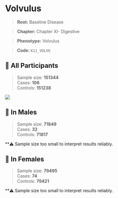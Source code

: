 # Volvulus

> **Root:** Baseline Disease  

> **Chapter:** Chapter XI- Digestive  

> **Phenotype:** Volvulus  

> **Code:** `K11_VOLVU`

## 🧪 All Participants  
> Sample size: **151344**  
> Cases: **106**  
> Controls: **151238**
<img src="/Disease/Figures/ALL/Baseline/K11_VOLVU.png"/>
<CsvTable src="/Disease/Data/ALL/Baseline/LG_K11_VOLVU.csv" label="🔍 View full results" />

## 👨 In Males  
> Sample size: **71849**  
> Cases: **32**  
> Controls: **71817**

**⚠️ Sample size too small to interpret results reliably.

## 👩 In Females  
> Sample size: **79495**  
> Cases: **74**  
> Controls: **79421**

**⚠️ Sample size too small to interpret results reliably.
